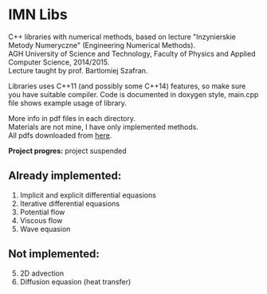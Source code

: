 # IMN Libs  

C++ libraries with numerical methods, based on lecture "Inzynierskie Metody Numeryczne" (Engineering Numerical Methods).  
AGH University of Science and Technology, Faculty of Physics and Applied Computer Science, 2014/2015.  
Lecture taught by prof. Bartlomiej Szafran.  
  
Libraries uses C++11 (and possibly some C++14) features, so make sure you have suitable compiler. Code is documented in
doxygen style, main.cpp file shows example usage of library.
  
More info in pdf files in each directory.  
Materials are not mine, I have only implemented methods.  
All pdfs downloaded from [here](http://galaxy.agh.edu.pl/~dzebrow/).  

**Project progres:** project suspended

## Already implemented:  
1. Implicit and explicit differential equasions  
2. Iterative differential equasions  
3. Potential flow
4. Viscous flow 
7. Wave equasion  
  
## Not implemented:  
5. 2D advection  
6. Diffusion equasion (heat transfer)  
